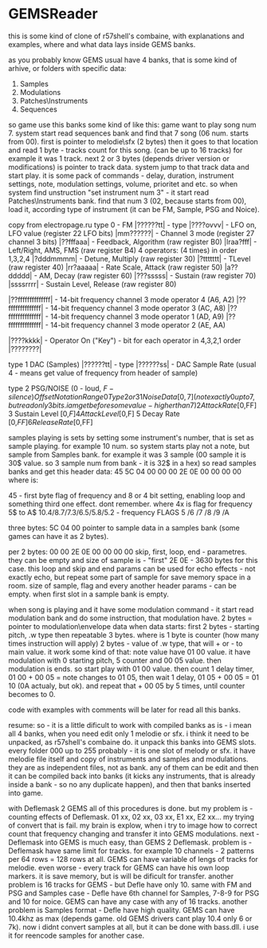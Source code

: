 # GEMSReader
this is some kind of clone of r57shell's combaine, with explanations and examples, where and what data lays inside GEMS banks.

as you probably know GEMS usual have 4 banks, that is some kind of arhive, or folders with specific data:
1. Samples
2. Modulations
3. Patches\Instruments
4. Sequences

so game use this banks some kind of like this:
game want to play song num 7.
system start read sequences bank and find that 7 song (06 num. starts from 00).
first is pointer to melodie\sfx (2 bytes)
then it goes to that location and read 1 byte - tracks count for this song. (can be up to 16 tracks)
for example it was 1 track. next 2 or 3 bytes (depends driver version or modifications) is pointer to track data.
system jump to that track data and start play. it is some pack of commands - delay, duration, instrument settings, note, modulation settings, volume, prioritet and etc.
so when system find unstruction "set instrument num 3" - it start read Patches\Instruments bank. find that num 3 (02, because starts from 00), load it, 
according type of instrument (it can be FM, Sample, PSG and Noice).

copy from electropage.ru
type 0 - FM
|??????tt| - type
|????ovvv| - LFO on, LFO value      (register 22 LFO bits)
|mm??????| - Channel 3 mode         (register 27 channel 3 bits)
|??fffaaa| - Feedback, Algorithm    (raw register B0)
|lraa?fff| - Left/Right, AMS, FMS   (raw register B4)
4 operators: (4 times) in order 1,3,2,4
|?dddmmmm| - Detune, Multiply       (raw register 30)
|?ttttttt| - TLevel                 (raw register 40)
|rr?aaaaa| - Rate Scale, Attack     (raw register 50)
|a??ddddd| - AM, Decay              (raw register 60)
|???sssss| - Sustain                (raw register 70)
|ssssrrrr| - Sustain Level, Release (raw register 80)

|??ffffffffffffff| - 14-bit frequency channel 3 mode operator 4 (A6, A2)
|??ffffffffffffff| - 14-bit frequency channel 3 mode operator 3 (AC, A8)
|??ffffffffffffff| - 14-bit frequency channel 3 mode operator 1 (AD, A9)
|??ffffffffffffff| - 14-bit frequency channel 3 mode operator 2 (AE, AA)

|????kkkk| - Operator On ("Key") - bit for each operator in 4,3,2,1 order
|????????|


type 1 DAC (Samples)
|??????tt| - type
|??????ss| - DAC Sample Rate (usual 4 - means get value of frequency from header of sample)


type 2 PSG/NOISE (0 - loud, $F - silence)
Offset	Notation	Range
0	Type	2 or 3
1	Noise Data	[0,7] (not exactly 0 up to 7, but read only 3 bits. i am get before some value - higher than 7)
2	Attack Rate	[0,$FF]
3	Sustain Level	[0,$F]
4	Attack Level	[0,$F]
5	Decay Rate	[0,$FF]
6	Release Rate	[0,$FF]


samples playing is sets by setting some instrument's number, that is set as sample playing. for example 10 num. so system starts play not a note, but sample from Samples bank.
for example it was 3 sample (00 sample it is 30$ value. so 3 sample num from bank - it is 32$ in a hex)
so read samples banks and get this header data:
45 5C 04 00 00 00 2E 0E  00 00 00 00 
where is:

45 - first byte flag of frequency and 8 or 4 bit setting, enabling loop and something third one effect. dont remember.
where 4x is flag for frequency 5$ to A$
10.4/8.7/7.3/6.5/5.8/5.2 - frequency FLAGS
 5  /6  /7  /8  /9  /A
 
three bytes:
5C 04 00
pointer to sample data in a samples bank (some games can have it as 2 bytes).

per 2 bytes:
00 00  2E 0E  00 00  00 00
skip, first, loop, end - parametres. they can be empty and size of sample is - "first" 2E 0E - 3630 bytes for this case.
this loop and skip and end params can be used for echo effects - not exactly echo, but repeat some part of sample for save memory space in a room.
size of sample, flag and every another header params - can be empty. when first slot in a sample bank is empty.


when song is playing and it have some modulation command - it start read modulation bank and do some instruction, that modulation have.
2 bytes = pointer to modulation\envelope data
when data starts: 
first 2 bytes - starting pitch, .w type
then repeatable 3 bytes. where is 
1 byte is counter (how many times instruction will apply) 
2 bytes - value of .w type, that will + or - to main value.
it work some kind of that: note value have 01 00 value. it have modulation with 0 starting pitch, 5 counter and 00 05 value. then modulation is ends.
so start play with 01 00 value. then count 1 delay timer, 01 00 + 00 05 = note changes to 01 05, then wait 1 delay, 01 05 + 00 05 = 01 10 (0A actualy, but ok). and repeat that + 00 05 by 5 times, until counter becomes to 0.


code with examples with comments will be later for read all this banks.


resume:
so - it is a little dificult to work with compiled banks as is - i mean all 4 banks, when you need edit only 1 melodie or sfx. i think it need to be unpacked, as r57shell's combaine do. it unpack this banks into GEMS slots. every folder 000 up to 255 probably - it is one slot of melody or sfx. it have melodie file itself and copy of instruments and samples and modulations. they are as independent files, not as bank. any of them can be edit and then it can be compiled back into banks (it kicks any instruments, that is already inside a bank - so no any duplicate happen), and then that banks inserted into game.

with Deflemask 2 GEMS all of this procedures is done. but my problem is - counting effects of Deflemask. 01 xx, 02 xx, 03 xx, E1 xx, E2 xx... my trying of convert that is fail. my brain is explow, when i try to image how to correct count that frequency changing and transfer it into GEMS modulations. next - Deflemask into GEMS is much easy, than GEMS 2 Deflemask. problem is - Deflemask have same limit for tracks. for example 10 channels - 2 patterns per 64 rows = 128 rows at all. GEMS can have variable of lengs of tracks for melodie. even worse - every track for GEMS can have his own loop markers. it is save memory, but is will be dificult for transfer. another problem is 16 tracks for GEMS - but Defle have only 10. same with FM and PSG and Samples case - Defle have 6th channel for Samples, 7-8-9 for PSG and 10 for noice. GEMS can have any case with any of 16 tracks. another problem is Samples format - Defle have high quality. GEMS can have 10.4khz as max (depends game. old GEMS drivers cant play 10.4 only 6 or 7k). now i didnt convert samples at all, but it can be done with bass.dll. i use it for reencode samples for another case.
